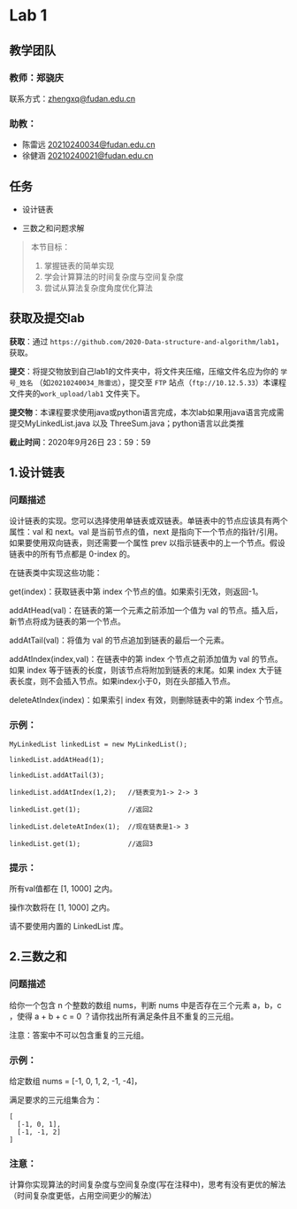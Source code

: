 # Lab 1 

## 教学团队
### 教师：郑骁庆
联系方式：[zhengxq@fudan.edu.cn](http://zhengxq@fudan.edu.cn)
### 助教：
- 陈雷远 [20210240034@fudan.edu.cn](http://20210240034@fudan.edu.cn) 
- 徐健涵 [20210240021@fudan.edu.cn](http://20210240021@fudan.edu.cn) 


## 任务

- 设计链表

- 三数之和问题求解

> 本节目标：
>
> 1. 掌握链表的简单实现
> 2. 学会计算算法的时间复杂度与空间复杂度
> 3. 尝试从算法复杂度角度优化算法

## 获取及提交lab

**获取**：通过 `https://github.com/2020-Data-structure-and-algorithm/lab1`，获取。

**提交**：将提交物放到自己lab1的文件夹中，将文件夹压缩，压缩文件名应为你的 `学号_姓名` （如`20210240034_陈雷远`），提交至 `FTP` 站点（`ftp://10.12.5.33`）本课程文件夹的`work_upload/lab1` 文件夹下。

**提交物**：本课程要求使用java或python语言完成，本次lab如果用java语言完成需提交MyLinkedList.java 以及 ThreeSum.java；python语言以此类推

**截止时间**：2020年9月26日 23：59：59

## 1.设计链表
### 问题描述
设计链表的实现。您可以选择使用单链表或双链表。单链表中的节点应该具有两个属性：val 和 next。val 是当前节点的值，next 是指向下一个节点的指针/引用。如果要使用双向链表，则还需要一个属性 prev 以指示链表中的上一个节点。假设链表中的所有节点都是 0-index 的。

在链表类中实现这些功能：

get(index)：获取链表中第 index 个节点的值。如果索引无效，则返回-1。

addAtHead(val)：在链表的第一个元素之前添加一个值为 val 的节点。插入后，新节点将成为链表的第一个节点。

addAtTail(val)：将值为 val 的节点追加到链表的最后一个元素。

addAtIndex(index,val)：在链表中的第 index 个节点之前添加值为 val  的节点。如果 index 等于链表的长度，则该节点将附加到链表的末尾。如果 index 大于链表长度，则不会插入节点。如果index小于0，则在头部插入节点。

deleteAtIndex(index)：如果索引 index 有效，则删除链表中的第 index 个节点。
 

### 示例：
```
MyLinkedList linkedList = new MyLinkedList();

linkedList.addAtHead(1);

linkedList.addAtTail(3);

linkedList.addAtIndex(1,2);   //链表变为1-> 2-> 3

linkedList.get(1);            //返回2 

linkedList.deleteAtIndex(1);  //现在链表是1-> 3

linkedList.get(1);            //返回3
 ```

### 提示：

所有val值都在 [1, 1000] 之内。

操作次数将在  [1, 1000] 之内。

请不要使用内置的 LinkedList 库。

## 2.三数之和
### 问题描述
给你一个包含 n 个整数的数组 nums，判断 nums 中是否存在三个元素 a，b，c ，使得 a + b + c = 0 ？请你找出所有满足条件且不重复的三元组。

注意：答案中不可以包含重复的三元组。

 ### 示例：

给定数组 nums = [-1, 0, 1, 2, -1, -4]，

满足要求的三元组集合为：
```
[
  [-1, 0, 1],  
  [-1, -1, 2]  
]
 ```

### 注意：
计算你实现算法的时间复杂度与空间复杂度(写在注释中)，思考有没有更优的解法（时间复杂度更低，占用空间更少的解法）